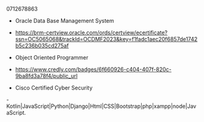 



0712678863

- Oracle Data Base Management System

- https://brm-certview.oracle.com/ords/certview/ecertificate?ssn=OC5065068&trackId=OCDMF2023&key=f1fadc1aec20f6857de1742b5c236b035cd275af


- Object Oriented Programmer 

- https://www.credly.com/badges/6f660926-c404-407f-820c-9ba8fd3a78f4/public_url

- Cisco Certified Cyber Security



-Kotlin|JavaScript|Python|Django|Html|CSS|Bootstrap|php|xampp|node|JavaScript.
<!---
maxwellnjogu/maxwellnjogu is a ✨ special ✨ repository because its `README.md` (this file) appears on your GitHub profile.
You can click the Preview link to take a look at your changes.
--->

